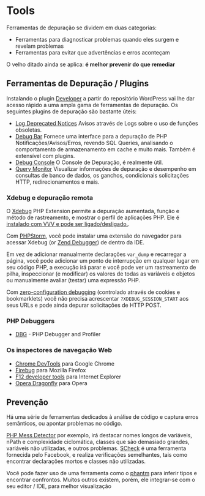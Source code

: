 # Tools

Ferramentas de depuração se dividem em duas categorias:

 - Ferramentas para diagnosticar problemas quando eles surgem e revelam problemas
 - Ferramentas para evitar que advertências e erros aconteçam

O velho ditado ainda se aplica: **é melhor prevenir do que remediar**

## Ferramentas de Depuração / Plugins

Instalando o plugin [Developer](https://wordpress.org/plugins/developer/) a partir do repositório WordPress vai lhe dar acesso rápido a uma ampla gama de ferramentas de depuração. Os seguintes plugins de depuração são bastante úteis:

 - [Log Deprecated Notices](https://wordpress.org/plugins/log-deprecated-notices/) Avisos através de Logs sobre o uso de funções obsoletas.
 - [Debug Bar](http://wordpress.org/plugins/debug-bar) Fornece uma interface para a depuração de PHP Notificações/Avisos/Erros, revendo SQL Queries, analisando o comportamento de armazenamento em cache e muito mais. Também é extensível com plugins.
 - [Debug Console](https://wordpress.org/plugins/debug-bar-console/) O Console de Depuração, é realmente útil.
 - [Query Monitor](https://wordpress.org/plugins/query-monitor/) Visualizar informações de depuração e desempenho em consultas de banco de dados, os ganchos, condicionais solicitações HTTP, redirecionamentos e mais.

### Xdebug e depuração remota
O [Xdebug](http://xdebug.org/index.php) PHP Extension  permite a depuração aumentada, função e método de rastreamento, e mostrar o perfil de aplicações PHP. Ele é [instalado  com VVV e pode ser ligado/desligado.](https://github.com/Varying-Vagrant-Vagrants/VVV/wiki/Code-Debugging#meet-xdebug).

Com [PHPStorm](https://www.jetbrains.com/phpstorm/), você pode instalar uma extensão do navegador para acessar Xdebug (or [Zend Debugger](http://files.zend.com/help/Zend-Studio/zend-studio.htm#debugging_php_in_zend_studio.htm)) de dentro da IDE.

Em vez de adicionar manualmente declarações `var_dump` e recarregar a página, você pode adicionar um ponto de interrupção em qualquer lugar em seu código PHP, a execução irá parar e você pode ver um rastreamento de pilha, inspeccionar (e modificar) os valores de todas as variáveis e objetos ou manualmente avaliar (testar) uma expressão PHP.

Com [zero-configuration debugging](http://confluence.jetbrains.com/display/PhpStorm/Zero-configuration+Web+Application+Debugging+with+Xdebug+and+PhpStorm) (controlado através de cookies e bookmarklets) você não precisa acrescentar `?XDEBUG_SESSION_START` aos seus URLs e pode ainda depurar solicitações de HTTP POST.

### PHP Debuggers
- [DBG](http://www.php-debugger.com/) - PHP Debugger and Profiler

### Os inspectores de navegação Web
- [Chrome DevTools](http://discover-devtools.codeschool.com/) para Google Chrome
- [Firebug](http://getfirebug.com/) para Mozilla Firefox
- [F12 developer tools](http://msdn.microsoft.com/library/ie/bg182326) para Internet Explorer
- [Opera Dragonfly](http://www.opera.com/dragonfly/) para Opera

## Prevenção

Há uma série de ferramentas dedicados à análise de código e captura erros semânticos, ou apontar problemas no código.

[PHP Mess Detector](http://phpmd.org/) por exemplo, irá destacar nomes longos de variáveis, nPath e complexidade ciclomática, classes que são demasiado grandes, variáveis não utilizadas, e outros problemas. [SCheck](https://github.com/facebook/pfff/wiki/Scheck) é uma ferramenta fornecida pelo Facebook, e realiza verificações semelhantes, tais como encontrar declarações mortos e classes não utilizadas.

Você pode fazer uso de uma ferramenta como o  [phantm](https://github.com/colder/phantm/) para inferir tipos e encontrar confrontos. Muitos outros existem, porém, ele integrar-se com o seu editor / IDE, para melhor visualização
